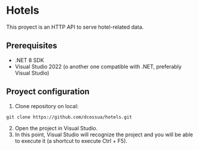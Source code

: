 # Hotels

This proyect is an HTTP API to serve hotel-related data.

## Prerequisites

- .NET 8 SDK
- Visual Studio 2022 (o another one compatible with .NET, preferably Visual Studio)

## Proyect configuration

1. Clone repository on local:
```
git clone https://github.com/dcossua/hotels.git
```
2. Open the project in Visual Studio.
3. In this point, Visual Studio will recognize the project and you will be able to execute it (a shortcut to execute Ctrl + F5).
    
